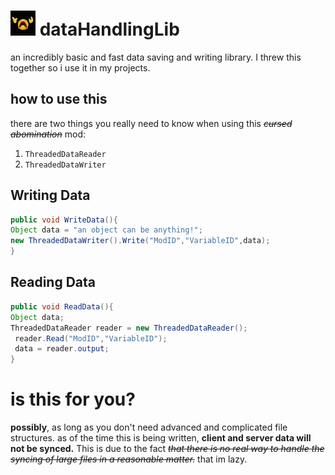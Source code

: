 # <img src="https://github.com/AnOpenSauceDev/DataHandlerMod/blob/main/cringe_joke.gif?raw=true" width="40" height="40" /> dataHandlingLib

 an incredibly basic and fast data saving and writing library.
 I threw this together so i use it in my projects.
 
## how to use this
 
there are two things you really need to know when using this _~~cursed abomination~~_ mod:
1. `ThreadedDataReader`
2. `ThreadedDataWriter`

## Writing Data
```java
public void WriteData(){
Object data = "an object can be anything!";
new ThreadedDataWriter().Write("ModID","VariableID",data);
}
```
## Reading Data
```java
public void ReadData(){
Object data;
ThreadedDataReader reader = new ThreadedDataReader();
 reader.Read("ModID","VariableID");
 data = reader.output;
}
```

# is this for you?
**possibly**, as long as you don't need advanced and complicated file structures.
as of the time this is being written, **client and server data will not be synced.**
This is due to the fact _~~that there is no real way to handle the syncing of large files in a reasonable matter.~~_
that im lazy.
